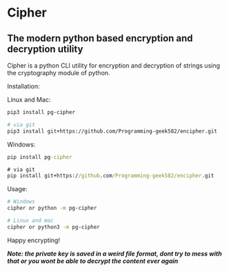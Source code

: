 # Cipher

## The modern python based encryption and decryption utility

Cipher is a python CLI utility for encryption and decryption of strings using the cryptography module of python.

Installation:

Linux and Mac:
```sh
pip3 install pg-cipher

# via git
pip3 install git+https://github.com/Programming-geek582/encipher.git
```

Windows:
```bat
pip install pg-cipher

# via git
pip install git+https://github.com/Programming-geek582/encipher.git
```

Usage:

```sh
# Windows
cipher or python -m pg-cipher

# Linux and mac
cipher or python3 -m pg-cipher
```

Happy encrypting!

***Note: the private key is saved in a weird file format, dont try to mess with that or you wont be able to decrypt the content ever again***
